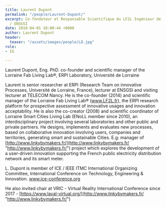 ```yaml
---
title: Laurent Dupont
permalink: "/people/Laurent-Dupont/"
excerpt: Co-fondateur et Responsable Scientifique du LF2L Ingénieur de Recherche ERPI
  / ENSGSI
date: 2018-04-01 10:00:44 +0000
author: Laurent Dupont
header:
  teaser: "/assets/images/people/LD.jpg"
role:
- IG

---
```

Laurent Dupont, Eng. PhD. co-founder and scientific manager of the Lorraine Fab Living Lab®, ERPI Laboratory, Université de Lorraine

 

Laurent is senior researcher at ERPI (Research Team on innovative Processes, Université de Lorraine, France), lecturer at ENSGSI and visiting lecturer at TELECOM Nancy. He is the co-founder (2014) and scientific manager of the Lorraine Fab Living Lab® (www.LF2L.fr), the ERPI research platform for prospective assessment of innovative usages and innovation acceptability. He is also the co-creator (2008) and scientific coordinator of Lorraine Smart Cities Living Lab (ENoLL member since 2010), an interdisciplinary project involving several laboratories and other public and private partners. He designs, implements and evaluates new processes, based on collaborative innovation involving users, companies and territories, generating smart and sustainable Cities. E.g: manager of [http://www.linkybymakers.fr/](http://www.linkybymakers.fr/ "http://www.linkybymakers.fr/") project which explores the development of a user-driven innovation supporting the French public electricity distribution network and its smart meter. 

L. Dupont is member of ICE / IEEE ITMC International Organizing Committee, International Conference on Technology, Engineering & Innovation. www.ice-conference.org

He also invited chair at VRIC - Virtual Reality International Conference since 2017 - [https://www.laval-virtual.org/](http://www.linkybymakers.fr/ "http://www.linkybymakers.fr/")